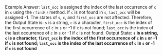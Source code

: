 Example Answer:
`last_occ` is assigned the index of the last occurrence of `c` in `s` using the `rfind()` method. If `c` is not found in `s`, `last_occ` will be assigned -1. The states of `s`, `c`, and `first_occ` are not affected. Therefore, the Output State is: `s` is a string, `c` is a character, `first_occ` is the index of the first occurrence of `c` in `s` or -1 if `c` is not found; `last_occ` is the index of the last occurrence of `c` in `s` or -1 if `c` is not found.
Output State: **`s` is a string, `c` is a character, `first_occ` is the index of the first occurrence of `c` in `s` or -1 if `c` is not found; `last_occ` is the index of the last occurrence of `c` in `s` or -1 if `c` is not found**